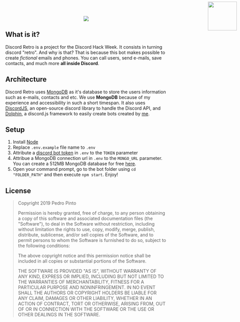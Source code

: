 <div align="center">
    <img src="https://cdn.discordapp.com/attachments/226684919718346762/593177273335808012/discord_retro_minified.png">
	<img src="https://i.imgur.com/CCN9UPb.png" width=90 height=90 style="position:absolute; right: 1%; top: 5px">
</div>

## What is it?

Discord Retro is a project for the Discord Hack Week. It consists in turning discord "retro". And why is that? That is because this bot makes possible to create *fictional* emails and phones. You can call users, send e-mails, save contacts, and much more **all inside Discord**.

## Architecture

Discord Retro uses [MongoDB](https://www.mongodb.com/) as it's database to store the users information such as e-mails, contacts and etc. We use **MongoDB** because of my experience and accessibility in such a short timespan. It also uses [DiscordJS](https://discord.js.org/), an open-source discord library to handle the Discord API, and [Dolphin](https://github.com/itspedruu/dolphin), a discord.js framework to easily create bots created by [me](https://github.com/itspedruu).

## Setup

1. Install [Node](https://nodejs.org/)
2. Replace `.env.example` file name to `.env`
3. Attribute a [discord bot token](https://discordapp.com/developers/applications/) in `.env` to the `TOKEN` parameter
4. Attribue a MongoDB connection url in `.env` to the `MONGO_URL` parameter. You can create a 512MB MongoDB database for free [here](https://www.mongodb.com/cloud/atlas).
5. Open your command prompt, go to the bot folder using `cd "FOLDER_PATH"` and then execute `npm start`. Enjoy!

## License

> Copyright 2019 Pedro Pinto
>
> Permission is hereby granted, free of charge, to any person obtaining a copy of this software and associated documentation files (the "Software"), to deal in the Software without restriction, including without limitation the rights to use, copy, modify, merge, publish, distribute, sublicense, and/or sell copies of the Software, and to permit persons to whom the Software is furnished to do so, subject to the following conditions:
>
> The above copyright notice and this permission notice shall be included in all copies or substantial portions of the Software.
>
> THE SOFTWARE IS PROVIDED "AS IS", WITHOUT WARRANTY OF ANY KIND, EXPRESS OR IMPLIED, INCLUDING BUT NOT LIMITED TO THE WARRANTIES OF MERCHANTABILITY, FITNESS FOR A PARTICULAR PURPOSE AND NONINFRINGEMENT. IN NO EVENT SHALL THE AUTHORS OR COPYRIGHT HOLDERS BE LIABLE FOR ANY CLAIM, DAMAGES OR OTHER LIABILITY, WHETHER IN AN ACTION OF CONTRACT, TORT OR OTHERWISE, ARISING FROM, OUT OF OR IN CONNECTION WITH THE SOFTWARE OR THE USE OR OTHER DEALINGS IN THE SOFTWARE.